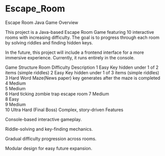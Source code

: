 # Escape_Room
Escape Room Java Game
Overview

This project is a Java-based Escape Room Game featuring 10 interactive rooms with increasing difficulty.
The goal is to progress through each room by solving riddles and finding hidden keys.

In the future, this project will include a frontend interface for a more immersive experience.
Currently, it runs entirely in the console.

Game Structure
Room    Difficulty	                Description
1	    Easy	            Key hidden under 1 of 2 items (simple riddles)
2	    Easy	            Key hidden under 1 of 3 items (simple riddles)
3	    Hard	            Word Maze(News paper) key generates after the maze is completed
4	    Medium	            
5	    Medium	            
6	    Hard	            ticking zombie trap escape room
7	    Medium	            
8	    Easy	            
9	    Medium	            
10	    Ultra Hard          (Final Boss)	Complex, story-driven 
Features

Console-based interactive gameplay.

Riddle-solving and key-finding mechanics.

Gradual difficulty progression across rooms.

Modular design for easy future expansion.